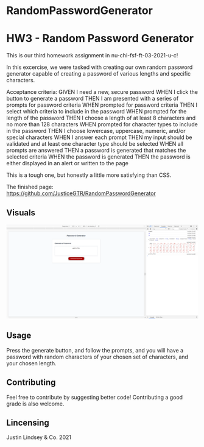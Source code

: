 # RandomPasswordGenerator

# HW3 - Random Password Generator

This is our third homework assignment in nu-chi-fsf-ft-03-2021-u-c! 

In this excercise, we were tasked with creating our own random password generator capable of creating a password of various lengths and specific characters. 

Acceptance criteria:
GIVEN I need a new, secure password
WHEN I click the button to generate a password
THEN I am presented with a series of prompts for password criteria
WHEN prompted for password criteria
THEN I select which criteria to include in the password
WHEN prompted for the length of the password
THEN I choose a length of at least 8 characters and no more than 128 characters
WHEN prompted for character types to include in the password
THEN I choose lowercase, uppercase, numeric, and/or special characters
WHEN I answer each prompt
THEN my input should be validated and at least one character type should be selected
WHEN all prompts are answered
THEN a password is generated that matches the selected criteria
WHEN the password is generated
THEN the password is either displayed in an alert or written to the page

This is a tough one, but honestly a little more satisfying than CSS. 

The finished page:
https://github.com/JusticeGTR/RandomPasswordGenerator

## Visuals
![Portfolio webpage](https://github.com/JusticeGTR/RandomPasswordGenerator/blob/main/assets/images/Screenshot%20(64).png)

## Usage

Press the generate button, and follow the prompts, and you will have a password with random characters of your chosen set of characters, and your chosen length. 

## Contributing

Feel free to contribute by suggesting better code! Contributing a good grade is also welcome.

## Lincensing

Justin Lindsey & Co. 2021











